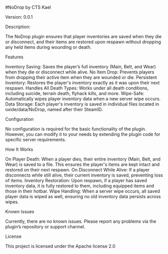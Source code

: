#NoDrop by CTS Kael

Version: 0.0.1

Description:

The NoDrop plugin ensures that player inventories are saved when they die or disconnect, and their items are restored upon respawn without dropping any held items during wounding or death.

Features

Inventory Saving: Saves the player’s full inventory (Main, Belt, and Wear) when they die or disconnect while alive.
No Item Drop: Prevents players from dropping their active item when they are wounded or die.
Persistent Inventory: Restores the player's inventory exactly as it was upon their next respawn.
Handles All Death Types: Works under all death conditions, including suicide, terrain death, flyhack kills, and more.
Wipe-Safe: Automatically wipes player inventory data when a new server wipe occurs.
Data Storage: Each player's inventory is saved in individual files located in oxide/data/NoDrop, named after their SteamID.

Configuration

No configuration is required for the basic functionality of the plugin. However, you can modify it to your needs by extending the plugin code for specific server requirements.

How It Works

On Player Death: When a player dies, their entire inventory (Main, Belt, and Wear) is saved to a file. This ensures the player's items are kept intact and restored on their next respawn.
On Disconnect While Alive: If a player disconnects while still alive, their current inventory is saved, preventing loss of items.
Inventory Restoration: Upon respawn, if a player has saved inventory data, it is fully restored to them, including equipped items and those in their hotbar.
Wipe Handling: When a server wipe occurs, all saved player data is wiped as well, ensuring no old inventory data persists across wipes.

Known Issues

Currently, there are no known issues. Please report any problems via the plugin’s repository or support channel.

License

This project is licensed under the Apache license 2.0
